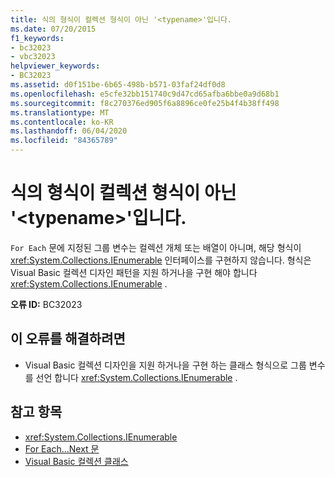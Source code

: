 ```yaml
---
title: 식의 형식이 컬렉션 형식이 아닌 '<typename>'입니다.
ms.date: 07/20/2015
f1_keywords:
- bc32023
- vbc32023
helpviewer_keywords:
- BC32023
ms.assetid: d0f151be-6b65-498b-b571-03faf24df0d8
ms.openlocfilehash: e5cfe32bb151740c9d47cd65afba6bbe0a9d68b1
ms.sourcegitcommit: f8c270376ed905f6a8896ce0fe25b4f4b38ff498
ms.translationtype: MT
ms.contentlocale: ko-KR
ms.lasthandoff: 06/04/2020
ms.locfileid: "84365789"
---
```

# <a name="expression-is-of-type-typename-which-is-not-a-collection-type"></a>식의 형식이 컬렉션 형식이 아닌 '\<typename>'입니다.
`For Each` 문에 지정된 그룹 변수는 컬렉션 개체 또는 배열이 아니며, 해당 형식이 <xref:System.Collections.IEnumerable> 인터페이스를 구현하지 않습니다. 형식은 Visual Basic 컬렉션 디자인 패턴을 지원 하거나을 구현 해야 합니다 <xref:System.Collections.IEnumerable> .  
  
 **오류 ID:** BC32023  
  
## <a name="to-correct-this-error"></a>이 오류를 해결하려면  
  
- Visual Basic 컬렉션 디자인을 지원 하거나을 구현 하는 클래스 형식으로 그룹 변수를 선언 합니다 <xref:System.Collections.IEnumerable> .  
  
## <a name="see-also"></a>참고 항목

- <xref:System.Collections.IEnumerable>
- [For Each...Next 문](../language-reference/statements/for-each-next-statement.md)
- [Visual Basic 컬렉션 클래스](../programming-guide/concepts/collections.md#visual-basic-collection-class)
